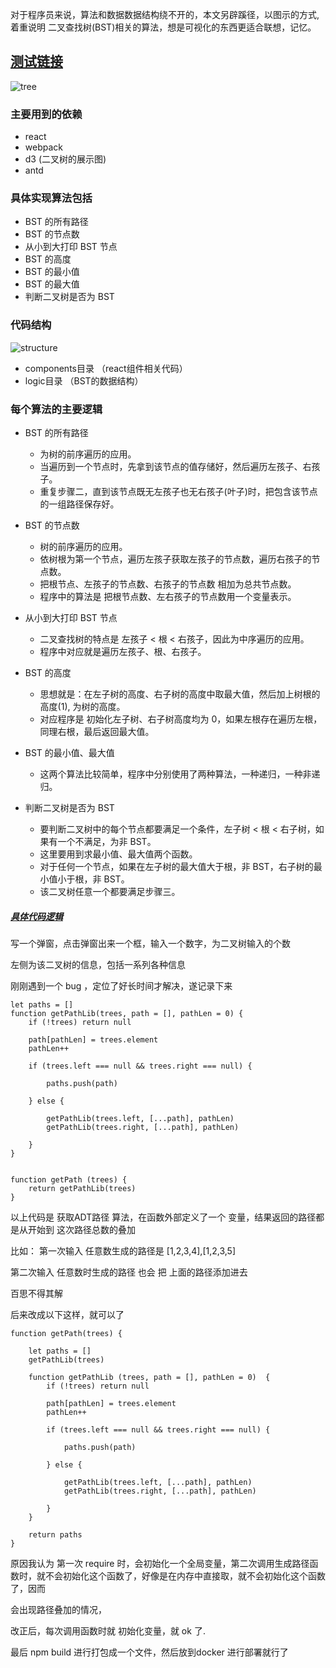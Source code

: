 


对于程序员来说，算法和数据数据结构绕不开的，本文另辟蹊径，以图示的方式, 着重说明 二叉查找树(BST)相关的算法，想是可视化的东西更适合联想，记忆。

<h2><a href="http://106.15.231.221:8200/dist/" target="_blank">测试链接</a></h2>

![tree](https://raw.githubusercontent.com/zhangwinning/dataStructure/master/binary-tree/src/js/pic/tree.jpg)


### 主要用到的依赖

- react 
- webpack
- d3 (二叉树的展示图)
- antd


### 具体实现算法包括
+ BST 的所有路径
+ BST 的节点数
+ 从小到大打印 BST 节点
+ BST 的高度
+ BST 的最小值
+ BST 的最大值
+ 判断二叉树是否为 BST

### 代码结构

![structure](https://raw.githubusercontent.com/zhangwinning/dataStructure/master/binary-tree/src/js/pic/structure.jpg)

+ components目录  （react组件相关代码）
+ logic目录       （BST的数据结构）


### 每个算法的主要逻辑

+ BST 的所有路径
    + 为树的前序遍历的应用。
    + 当遍历到一个节点时，先拿到该节点的值存储好，然后遍历左孩子、右孩子。
    + 重复步骤二，直到该节点既无左孩子也无右孩子(叶子)时，把包含该节点的一组路径保存好。

+ BST 的节点数
    + 树的前序遍历的应用。
    + 依树根为第一个节点，遍历左孩子获取左孩子的节点数，遍历右孩子的节点数。
    + 把根节点、左孩子的节点数、右孩子的节点数 相加为总共节点数。
    + 程序中的算法是 把根节点数、左右孩子的节点数用一个变量表示。

+ 从小到大打印 BST 节点
    + 二叉查找树的特点是 左孩子 < 根 < 右孩子，因此为中序遍历的应用。
    + 程序中对应就是遍历左孩子、根、右孩子。

+ BST 的高度
    + 思想就是：在左子树的高度、右子树的高度中取最大值，然后加上树根的高度(1), 为树的高度。
    + 对应程序是 初始化左子树、右子树高度均为 0，如果左根存在遍历左根，同理右根，最后返回最大值。
    
+ BST 的最小值、最大值
    + 这两个算法比较简单，程序中分别使用了两种算法，一种递归，一种非递归。

+ 判断二叉树是否为 BST
    + 要判断二叉树中的每个节点都要满足一个条件，左子树 < 根 < 右子树，如果有一个不满足，为非 BST。
    + 这里要用到求最小值、最大值两个函数。
    + 对于任何一个节点，如果在左子树的最大值大于根，非 BST，右子树的最小值小于根，非 BST。 
    + 该二叉树任意一个都要满足步骤三。

<h5><a href="https://github.com/zhangwinning/dataStructure/blob/master/binary-tree/src/js/logic/tree.js" target="_blank">具体代码逻辑</a></h5>



写一个弹窗，点击弹窗出来一个框，输入一个数字，为二叉树输入的个数

左侧为该二叉树的信息，包括一系列各种信息


刚刚遇到一个 bug ，定位了好长时间才解决，遂记录下来

```
let paths = []
function getPathLib(trees, path = [], pathLen = 0) {
    if (!trees) return null

    path[pathLen] = trees.element
    pathLen++

    if (trees.left === null && trees.right === null) {

        paths.push(path)

    } else {

        getPathLib(trees.left, [...path], pathLen)
        getPathLib(trees.right, [...path], pathLen)

    }
}


function getPath (trees) {
    return getPathLib(trees)
}
```

以上代码是 获取ADT路径 算法，在函数外部定义了一个 变量，结果返回的路径都是从开始到
这次路径总数的叠加

比如：
第一次输入 任意数生成的路径是 [1,2,3,4],[1,2,3,5]

第二次输入 任意数时生成的路径 也会 把 上面的路径添加进去

百思不得其解

后来改成以下这样，就可以了


```$xslt
function getPath(trees) {

    let paths = []
    getPathLib(trees)

    function getPathLib (trees, path = [], pathLen = 0)  {
        if (!trees) return null

        path[pathLen] = trees.element
        pathLen++

        if (trees.left === null && trees.right === null) {

            paths.push(path)

        } else {

            getPathLib(trees.left, [...path], pathLen)
            getPathLib(trees.right, [...path], pathLen)

        }
    }

    return paths
}
```

原因我认为 第一次 require 时，会初始化一个全局变量，第二次调用生成路径函数时，就不会初始化这个函数了，好像是在内存中直接取，就不会初始化这个函数了，因而

会出现路径叠加的情况，

改正后，每次调用函数时就 初始化变量，就 ok 了.


最后 npm build 进行打包成一个文件，然后放到docker 进行部署就行了
